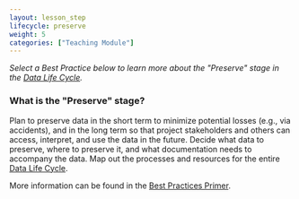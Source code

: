 ```yaml
---
layout: lesson_step
lifecycle: preserve
weight: 5
categories: ["Teaching Module"]
---
```


*Select a Best Practice below to learn more about the "Preserve" stage in the <a href="https://www.dataone.org/data-life-cycle" target="_blank">Data Life Cycle</a>.*

### What is the "Preserve" stage?

Plan to preserve data in the short term to minimize potential losses (e.g., via accidents), and in the long term so that project stakeholders and others can access, interpret, and use the data in the future. Decide what data to preserve, where to preserve it, and what documentation needs to accompany the data. Map out the processes and resources for the entire <a href="https://www.dataone.org/data-life-cycle" target="_blank">Data Life Cycle</a>.  

More information can be found in the <a href="https://www.dataone.org/sites/all/documents/DataONE_BP_Primer_020212.pdf" target="_blank">Best Practices Primer</a>.
